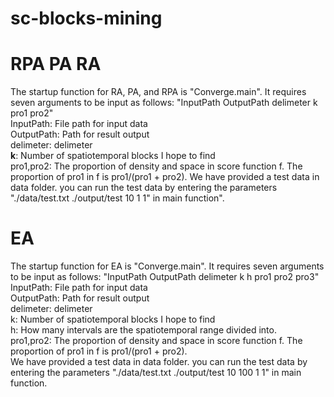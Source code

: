 # sc-blocks-mining

# RPA PA RA
The startup function for RA, PA, and RPA is "Converge.main". It requires seven arguments to be input as follows: "InputPath OutputPath delimeter k pro1 pro2"  
InputPath: File path for input data  
OutputPath: Path for result output  
delimeter: delimeter  
**k**: Number of spatiotemporal blocks I hope to find  
pro1,pro2: The proportion of density and space in score function f. The proportion of pro1 in f is pro1/(pro1 + pro2).
We have provided a test data in data folder. you can run the test data by entering the parameters "./data/test.txt ./output/test 10 1 1" in main function".  

# EA
The startup function for EA is "Converge.main". It requires seven arguments to be input as follows: "InputPath OutputPath delimeter k h pro1 pro2 pro3"  
InputPath: File path for input data  
OutputPath: Path for result output  
delimeter: delimeter  
k: Number of spatiotemporal blocks I hope to find  
h: How many intervals are the spatiotemporal range divided into.  
pro1,pro2: The proportion of density and space in score function f. The proportion of pro1 in f is pro1/(pro1 + pro2).  
We have provided a test data in data folder. you can run the test data by entering the parameters "./data/test.txt ./output/test 10 100 1 1" in main function.  
